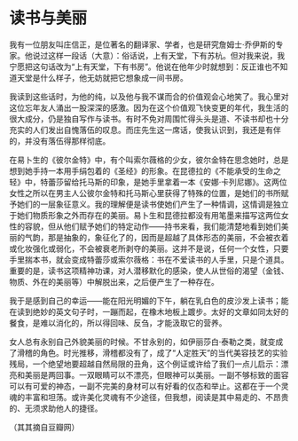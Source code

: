 # 读书与美丽

我有一位朋友叫庄信正，是位著名的翻译家、学者，也是研究詹姆士·乔伊斯的专家。他说过这样一段话（大意）：俗话说，上有天堂，下有苏杭。但对我来说，我宁愿把这句话改为“上有天堂，下有书房”。他说在他年少时就想到：反正谁也不知道天堂是什么样子，他无妨就把它想象成一间书房。 

我读到这些话时，为他的纯，以及他与我不谋而合的价值观会心地笑了。我心里对这位忘年友人涌出一股深深的感激。因为在这个价值观飞快变更的年代，我生活的很大成分，仍是独自写作与读书。有时不免对周围忙得头头是道、不读书却也十分充实的人们发出自愧落伍的叹息。而庄先生这一席话，使我认识到，我还是有伴的，并没有落伍得那样彻底。 

在易卜生的《彼尔金特》中，有个叫索尔薇格的少女，彼尔金特在思念她时，总是想到她手持一本用手绢包着的《圣经》的形象。在昆德拉的《不能承受的生命之轻》中，特蕾莎留给托马斯的印象，是她手里拿着一本《安娜·卡列尼娜》。这两位女性之所以在男主人公彼尔金特和托马斯心里获得了特殊的位置，是她们的书所赋予她们的一层象征意义。我的理解便是读书使她们产生了一种情调，这情调是独立于她们物质形象之外而存在的美丽。易卜生和昆德拉都没有用笔墨来描写这两位女性的容貌，但从他们赋予她们的特定动作——持书来看，我们能清楚地看到她们美丽的气韵，那是抽象的，象征化了的，因而是超越了具体形态的美丽，不会被衣着或化妆强化或弱化，不会被衰老所剥夺的美丽。这并不是说，任何一个女性，只要手里揣本书，就会变成特蕾莎或索尔薇格：书在不爱读书的人手里，只是个道具。重要的是，读书这项精神功课，对人潜移默化的感染，使人从世俗的渴望（金钱、物质、外在的美丽等）中解脱出来，之后便产生了一种存在。 

我于是感到自己的幸运——能在阳光明媚的下午，躺在乳白色的皮沙发上读书；能在读到绝妙的英文句子时，一蹦而起，在橡木地板上踱步。太好的文章如同太好的餐食，是难以消化的，所以得回味、反刍，才能汲取它的营养。 

女人总有永别自己外貌美丽的时候。不甘永别的，如伊丽莎白·泰勒之类，就变成了滑稽的角色。时光推移，滑稽都没有了，成了“人定胜天”的当代美容技艺的实验残局，一个绝望地要超越自然局限的丑角，这个例证或许给了我们一点儿启示：漂亮和美丽是两回事。一双眼睛可以不漂亮，但眼神可以美丽。一副不够标致的面容可以有可爱的神态，一副不完美的身材可以有好看的仪态和举止。这都在于一个灵魂的丰富和坦荡。或许美化灵魂有不少途径，但我想，阅读是其中易走的、不昂贵的、无须求助他人的捷径。 

（其其摘自豆瓣网）